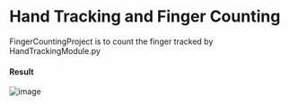 # Hand Tracking and Finger Counting
FingerCountingProject is to count the finger tracked by HandTrackingModule.py

#### Result
![image](https://user-images.githubusercontent.com/48033882/133355657-7cad0ddb-397d-42c0-832f-3ab9fc3d8687.png)



